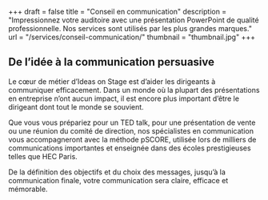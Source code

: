 +++
draft 			= false
title 			= "Conseil en communication"
description		= "Impressionnez votre auditoire avec une présentation PowerPoint de qualité professionnelle. Nos services sont utilisés par les plus grandes marques."
url				= "/services/conseil-communication/"
thumbnail		= "thumbnail.jpg"
+++
## De l’idée à la communication persuasive

Le cœur de métier d’Ideas on Stage est d’aider les dirigeants à communiquer efficacement. Dans un monde où la plupart des présentations en entreprise n’ont aucun impact, il est encore plus important d’être le dirigeant dont tout le monde se souvient.

Que vous vous prépariez pour un TED talk, pour une présentation de vente ou une réunion du comité de direction, nos spécialistes en communication vous accompagneront avec la méthode pSCORE, utilisée lors de milliers de communications importantes et enseignée dans des écoles prestigieuses telles que HEC Paris.

De la définition des objectifs et du choix des messages, jusqu’à la communication finale, votre communication sera claire, efficace et mémorable.